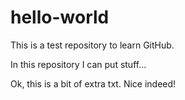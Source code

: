 # hello-world
This is a test repository to learn GitHub.

In this repository I can put stuff...

Ok, this is a bit of extra txt. Nice indeed!
